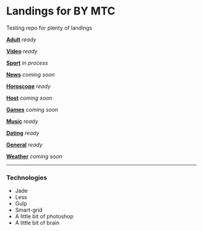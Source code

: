 # Landings for BY MTC
Testing repo for plenty of landings


[**Adult**](https://grant-inna.github.io/Landings_BY/Adult) *ready*

[**Video**](https://grant-inna.github.io/Landings_BY/Video) *ready*

[**Sport**](https://grant-inna.github.io/Landings_BY/Sporte) *in process*

[**News**](https://grant-inna.github.io/Landings_BY/News) *coming soon*

[**Horoscope**](https://grant-inna.github.io/Landings_BY/Horoscope) *ready*

[**Host**](https://grant-inna.github.io/Landings_BY/Host) *coming soon*

[**Games**](https://grant-inna.github.io/Landings_BY/Games) *coming soon*

[**Music**](https://grant-inna.github.io/Landings_BY/Music) *ready*

[**Dating**](https://grant-inna.github.io/Landings_BY/Dating) *ready*

[**General**](https://grant-inna.github.io/Landings_BY/General) *ready*

[**Weather**](https://grant-inna.github.io/Landings_BY/Weather) *coming soon*


---
### Technologies

* Jade
* Less
* Gulp
* Smart-grid
* A little bit of photoshop
* A little bit of brain


